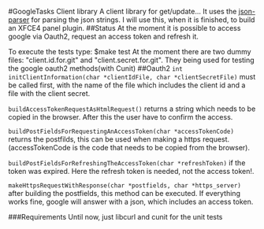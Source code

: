 #GoogleTasks Client library
A client library for get/update...
It uses the [json-parser](https://github.com/udp/json-parser) for parsing the json strings.
I will use this, when it is finished, to build an XFCE4 panel plugin.
##Status
At the moment it is possible to access google via Oauth2, request an access token and refresh it.

To execute the tests type:
    $make test
At the moment there are two dummy files: "client.id.for.git" and "client.secret.for.git".
They being used for testing the google oauth2 methods(with Cunit)
##Oauth2
`int initClientInformation(char *clientIdFile, char *clientSecretFile)` must be called first, with the name of the file which includes the client id and a file with the client secret.

`buildAccessTokenRequestAsHtmlRequest()` returns a string which needs to be copied in the browser. After this the user have to confirm the access.

`buildPostFieldsForRequestingAnAccessToken(char *accessTokenCode)` returns the postfilds, this can be used when making a https request.(accessTokenCode is the code that needs to be copied from the browser).

`buildPostFieldsForRefreshingTheAccessToken(char *refreshToken)` if the 
token was expired. Here the refresh token is needed, not the access token!.

`makeHttpsRequestWithResponse(char *postfields, char *https_server)` after building the postfields, this method can be executed. If everything works fine, google will answer with a json, which includes an access token.

###Requirements
Until now, just libcurl and cunit for the unit tests

